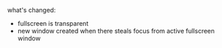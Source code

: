 what's changed:

- fullscreen is transparent
- new window created when there steals focus from active fullscreen window
